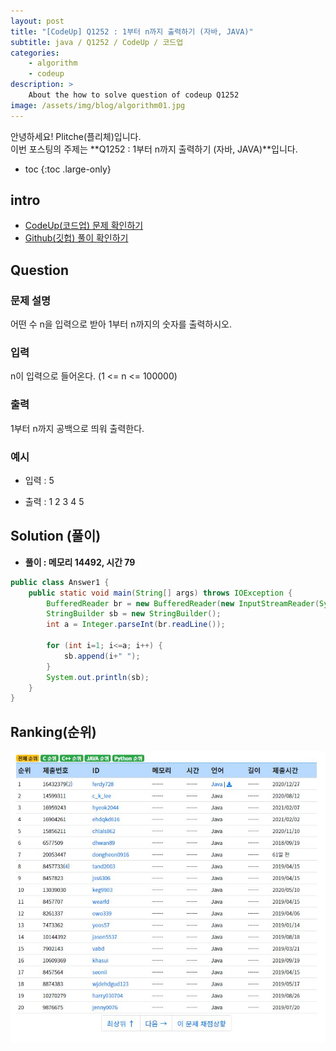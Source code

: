 ```yaml
---
layout: post
title: "[CodeUp] Q1252 : 1부터 n까지 출력하기 (자바, JAVA)"
subtitle: java / Q1252 / CodeUp / 코드업
categories:
    - algorithm
    - codeup
description: >
    About the how to solve question of codeup Q1252
image: /assets/img/blog/algorithm01.jpg
---
```


안녕하세요! Plitche(플리체)입니다.  
이번 포스팅의 주제는 **Q1252 : 1부터 n까지 출력하기 (자바, JAVA)**입니다.

* toc
{:toc .large-only}

## intro
* [CodeUp(코드업) 문제 확인하기](https://codeup.kr/problem.php?id=1252)  
* [Github(깃헙) 풀이 확인하기](https://github.com/plitche/CodeUp_Solution/tree/master/Q1201~Q1300/Q1252)  

## Question
### 문제 설명
어떤 수 n을 입력으로 받아 1부터 n까지의 숫자를 출력하시오.  

### 입력
n이 입력으로 들어온다. (1 <= n <= 100000)  

### 출력
1부터 n까지 공백으로 띄워 출력한다.  

### 예시
* 입력 : 5  

* 출력 : 1 2 3 4 5   

## Solution (풀이)
* **풀이 : 메모리 14492, 시간 79**  

```java
public class Answer1 {
	public static void main(String[] args) throws IOException {
		BufferedReader br = new BufferedReader(new InputStreamReader(System.in));
		StringBuilder sb = new StringBuilder();
		int a = Integer.parseInt(br.readLine());

		for (int i=1; i<=a; i++) {
			sb.append(i+" ");
		}
		System.out.println(sb);
	}
}
```  

## Ranking(순위)
![](/assets/post/codeup/Q1200~Q1299/20210818_01/02.JPG)  